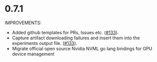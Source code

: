 # 0.7.1

IMPROVEMENTS:

* Added github templates for PRs, Issues etc. ([#133](https://github.com/SentientTechnologies/studio-go-runner/issue/133)).
* Capture artifact downloading failures and insert them into the experiments output file. ([#133](https://github.com/SentientTechnologies/studio-go-runner/issue/133)).
* Migrate official open source Nvidia NVML go lang bindings for GPU device management

